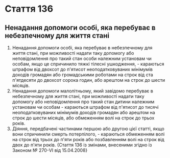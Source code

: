 Cтаття 136
====
Ненадання допомоги особі, яка перебуває в небезпечному для життя стані
----
1. Ненадання допомоги особі, яка перебуває в небезпечному для життя стані, при можливості надати таку допомогу або неповідомлення про такий стан особи належним установам чи особам, якщо це спричинило тяжкі тілесні ушкодження, -
караються штрафом від двохсот до п'ятисот неоподатковуваних мінімумів доходів громадян або громадськими роботами на строк від ста п'ятдесяти до двохсот сорока годин, або арештом на строк до шести місяців.
2. Ненадання допомоги малолітньому, який завідомо перебуває в небезпечному для життя стані, при можливості надати таку допомогу або неповідомлення про такий стан дитини належним установам чи особам -
караються штрафом від п'ятисот до тисячі неоподатковуваних мінімумів доходів громадян або арештом на строк до шести місяців, або обмеженням волі на строк до трьох років.
3. Діяння, передбачені частинами першою або другою цієї статті, якщо вони спричинили смерть потерпілого, -
караються обмеженням волі на строк від трьох до п'яти років або позбавленням волі на строк від двох до п'яти років.
{Стаття 136 із змінами, внесеними згідно із Законом № 270-VI від 15.04.2008}
